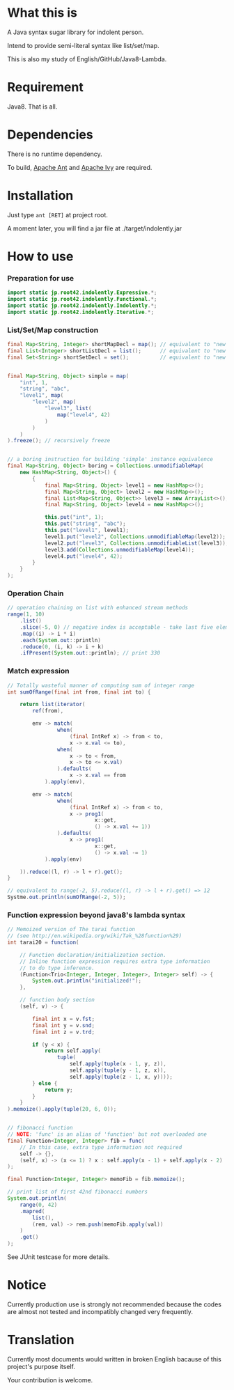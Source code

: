 <!-- @author takahashikzn -->

# What this is

A Java syntax sugar library for indolent person.

Intend to provide semi-literal syntax like list/set/map.


This is also my study of English/GitHub/Java8-Lambda.


# Requirement

Java8. That is all.


# Dependencies

There is no runtime dependency.

To build, [Apache Ant](http://ant.apache.org/) and [Apache Ivy](http://ant.apache.org/ivy/) are required.


# Installation

Just type <code>ant [RET]</code> at project root.

A moment later, you will find a jar file at ./target/indolently.jar


# How to use

### Preparation for use

```java
import static jp.root42.indolently.Expressive.*;
import static jp.root42.indolently.Functional.*;
import static jp.root42.indolently.Indolently.*;
import static jp.root42.indolently.Iterative.*;
```


### List/Set/Map construction

```java
final Map<String, Integer> shortMapDecl = map(); // equivalent to "new HashMap<>()"
final List<Integer> shortListDecl = list();      // equivalent to "new ArrayList<>()"
final Set<String> shortSetDecl = set();          // equivalent to "new HashSet<>()"


final Map<String, Object> simple = map(
    "int", 1,
    "string", "abc",
    "level1", map(
        "level2", map(
            "level3", list(
                map("level4", 42)
            )
        )
    )
).freeze(); // recursively freeze


// a boring instruction for building 'simple' instance equivalence
final Map<String, Object> boring = Collections.unmodifiableMap(
    new HashMap<String, Object>() {
        {
            final Map<String, Object> level1 = new HashMap<>();
            final Map<String, Object> level2 = new HashMap<>();
            final List<Map<String, Object>> level3 = new ArrayList<>();
            final Map<String, Object> level4 = new HashMap<>();

            this.put("int", 1);
            this.put("string", "abc");
            this.put("level1", level1);
            level1.put("level2", Collections.unmodifiableMap(level2));
            level2.put("level3", Collections.unmodifiableList(level3));
            level3.add(Collections.unmodifiableMap(level4));
            level4.put("level4", 42);
        }
    }
);
```


### Operation Chain

```java
// operation chaining on list with enhanced stream methods
range(1, 10)
    .list()
    .slice(-5, 0) // negative index is acceptable - take last five elements
    .map((i) -> i * i)
    .each(System.out::println)
    .reduce(0, (i, k) -> i + k)
    .ifPresent(System.out::println); // print 330
```


### Match expression

```java
// Totally wasteful manner of computing sum of integer range
int sumOfRange(final int from, final int to) {

    return list(iterator(
        ref(from),

        env -> match(
                when(
                    (final IntRef x) -> from < to,
                    x -> x.val <= to),
                when(
                    x -> to < from,
                    x -> to <= x.val)
                ).defaults(
                    x -> x.val == from
            ).apply(env),

        env -> match(
                when(
                    (final IntRef x) -> from < to,
                    x -> prog1(
                            x::get,
                            () -> x.val += 1))
                ).defaults(
                    x -> prog1(
                            x::get,
                            () -> x.val -= 1)
            ).apply(env)

    )).reduce((l, r) -> l + r).get();
}

// equivalent to range(-2, 5).reduce((l, r) -> l + r).get() => 12
Systme.out.println(sumOfRange(-2, 5));
```


### Function expression beyond java8's lambda syntax

```java
// Memoized version of The tarai function
// (see http://en.wikipedia.org/wiki/Tak_%28function%29)
int tarai20 = function(

    // Function declaration/initialization section.
    // Inline function expression requires extra type information
    // to do type inference.
    (Function<Trio<Integer, Integer, Integer>, Integer> self) -> {
        System.out.println("initialized!");
    },

    // function body section
    (self, v) -> {

        final int x = v.fst;
        final int y = v.snd;
        final int z = v.trd;

        if (y < x) {
            return self.apply(
                tuple(
                    self.apply(tuple(x - 1, y, z)),
                    self.apply(tuple(y - 1, z, x)),
                    self.apply(tuple(z - 1, x, y))));
        } else {
            return y;
        }
    }
).memoize().apply(tuple(20, 6, 0));


// fibonacci function
// NOTE: 'func' is an alias of 'function' but not overloaded one
final Function<Integer, Integer> fib = func(
    // In this case, extra type information not required
    self -> {},
    (self, x) -> (x <= 1) ? x : self.apply(x - 1) + self.apply(x - 2)
);

final Function<Integer, Integer> memoFib = fib.memoize();

// print list of first 42nd fibonacci numbers
System.out.println(
    range(0, 42)
    .mapred(
        list(),
        (rem, val) -> rem.push(memoFib.apply(val))
    )
    .get()
);
```

See JUnit testcase for more details.


# Notice

Currently production use is strongly not recommended
because the codes are almost not tested and incompatibly changed very frequently.


# Translation

Currently most documents would written in broken English
bacause of this project's purpose itself.

Your contribution is welcome.
